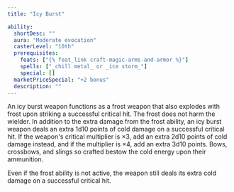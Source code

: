 ```yaml
---
title: "Icy Burst"

ability:
  shortDesc: ""
  aura: "Moderate evocation"
  casterLevel: "10th"
  prerequisites:
    feats: ["{% feat_link craft-magic-arms-and-armor %}"]
    spells: ["_chill metal_ or _ice storm_"]
    special: []
  marketPriceSpecial: "+2 bonus"
  description: ""
---
```

An icy burst weapon functions as a frost weapon that also explodes with frost upon striking a successful critical hit. The frost does not harm the wielder. In addition to the extra damage from the frost ability, an icy burst weapon deals an extra 1d10 points of cold damage on a successful critical hit. If the weapon's critical multiplier is &times;3, add an extra 2d10 points of cold damage instead, and if the multiplier is &times;4, add an extra 3d10 points. Bows, crossbows, and slings so crafted bestow the cold energy upon their ammunition.

Even if the frost ability is not active, the weapon still deals its extra cold damage on a successful critical hit.


